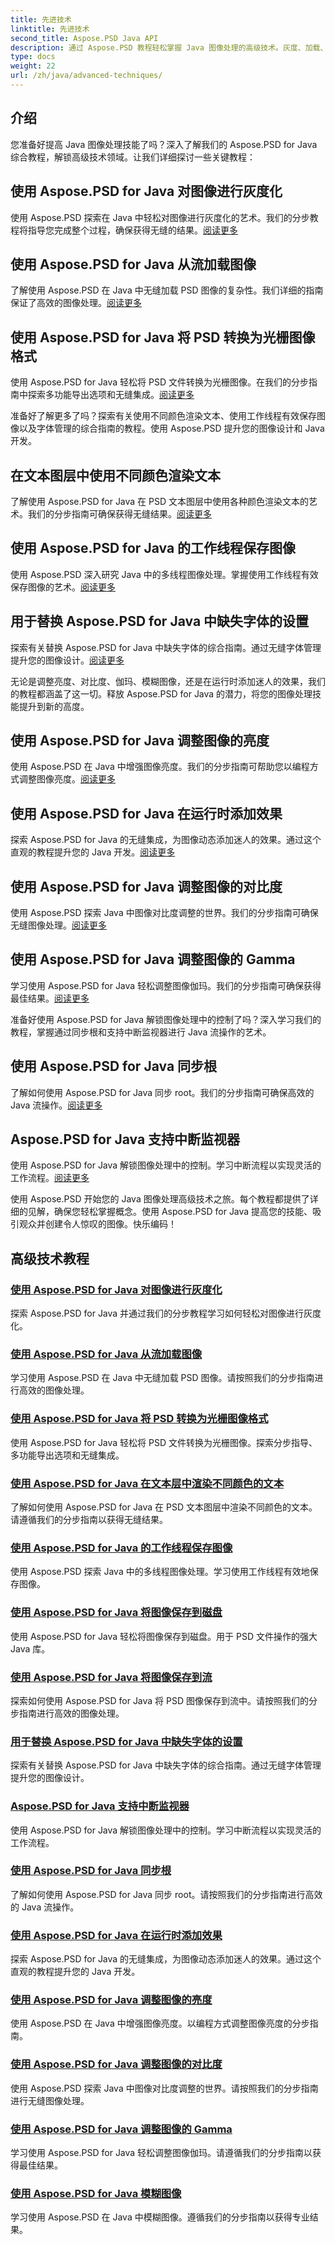 ```yaml
---
title: 先进技术
linktitle: 先进技术
second_title: Aspose.PSD Java API
description: 通过 Aspose.PSD 教程轻松掌握 Java 图像处理的高级技术。灰度、加载、转换、渲染文本、高效保存等等！
type: docs
weight: 22
url: /zh/java/advanced-techniques/
---
```

## 介绍

您准备好提高 Java 图像处理技能了吗？深入了解我们的 Aspose.PSD for Java 综合教程，解锁高级技术领域。让我们详细探讨一些关键教程：

## 使用 Aspose.PSD for Java 对图像进行灰度化
使用 Aspose.PSD 探索在 Java 中轻松对图像进行灰度化的艺术。我们的分步教程将指导您完成整个过程，确保获得无缝的结果。[阅读更多](./grayscale-image/)

## 使用 Aspose.PSD for Java 从流加载图像
了解使用 Aspose.PSD 在 Java 中无缝加载 PSD 图像的复杂性。我们详细的指南保证了高效的图像处理。[阅读更多](./loading-images-from-stream/)

## 使用 Aspose.PSD for Java 将 PSD 转换为光栅图像格式
使用 Aspose.PSD for Java 轻松将 PSD 文件转换为光栅图像。在我们的分步指南中探索多功能导出选项和无缝集成。[阅读更多](./convert-psd-to-raster-formats/)

准备好了解更多了吗？探索有关使用不同颜色渲染文本、使用工作线程有效保存图像以及字体管理的综合指南的教程。使用 Aspose.PSD 提升您的图像设计和 Java 开发。

## 在文本图层中使用不同颜色渲染文本
了解使用 Aspose.PSD for Java 在 PSD 文本图层中使用各种颜色渲染文本的艺术。我们的分步指南可确保获得无缝结果。[阅读更多](./render-text-different-colors/)

## 使用 Aspose.PSD for Java 的工作线程保存图像
使用 Aspose.PSD 深入研究 Java 中的多线程图像处理。掌握使用工作线程有效保存图像的艺术。[阅读更多](./save-images-worker-threads/)

## 用于替换 Aspose.PSD for Java 中缺失字体的设置
探索有关替换 Aspose.PSD for Java 中缺失字体的综合指南。通过无缝字体管理提升您的图像设计。[阅读更多](./settings-replacing-missing-fonts/)

无论是调整亮度、对比度、伽玛、模糊图像，还是在运行时添加迷人的效果，我们的教程都涵盖了这一切。释放 Aspose.PSD for Java 的潜力，将您的图像处理技能提升到新的高度。

## 使用 Aspose.PSD for Java 调整图像的亮度
使用 Aspose.PSD 在 Java 中增强图像亮度。我们的分步指南可帮助您以编程方式调整图像亮度。[阅读更多](./adjust-brightness/)

## 使用 Aspose.PSD for Java 在运行时添加效果
探索 Aspose.PSD for Java 的无缝集成，为图像动态添加迷人的效果。通过这个直观的教程提升您的 Java 开发。[阅读更多](./add-effects-runtime/)

## 使用 Aspose.PSD for Java 调整图像的对比度
使用 Aspose.PSD 探索 Java 中图像对比度调整的世界。我们的分步指南可确保无缝图像处理。[阅读更多](./adjust-contrast/)

## 使用 Aspose.PSD for Java 调整图像的 Gamma
学习使用 Aspose.PSD for Java 轻松调整图像伽玛。我们的分步指南可确保获得最佳结果。[阅读更多](./adjust-gamma/)

准备好使用 Aspose.PSD for Java 解锁图像处理中的控制了吗？深入学习我们的教程，掌握通过同步根和支持中断监视器进行 Java 流操作的艺术。

## 使用 Aspose.PSD for Java 同步根
了解如何使用 Aspose.PSD for Java 同步 root。我们的分步指南可确保高效的 Java 流操作。[阅读更多](./synchronize-root/)

## Aspose.PSD for Java 支持中断监视器
使用 Aspose.PSD for Java 解锁图像处理中的控制。学习中断流程以实现灵活的工作流程。[阅读更多](./support-interrupt-monitor/)

使用 Aspose.PSD 开始您的 Java 图像处理高级技术之旅。每个教程都提供了详细的见解，确保您轻松掌握概念。使用 Aspose.PSD for Java 提高您的技能、吸引观众并创建令人惊叹的图像。快乐编码！
## 高级技术教程
### [使用 Aspose.PSD for Java 对图像进行灰度化](./grayscale-image/)
探索 Aspose.PSD for Java 并通过我们的分步教程学习如何轻松对图像进行灰度化。
### [使用 Aspose.PSD for Java 从流加载图像](./loading-images-from-stream/)
学习使用 Aspose.PSD 在 Java 中无缝加载 PSD 图像。请按照我们的分步指南进行高效的图像处理。
### [使用 Aspose.PSD for Java 将 PSD 转换为光栅图像格式](./convert-psd-to-raster-formats/)
使用 Aspose.PSD for Java 轻松将 PSD 文件转换为光栅图像。探索分步指导、多功能导出选项和无缝集成。
### [使用 Aspose.PSD for Java 在文本层中渲染不同颜色的文本](./render-text-different-colors/)
了解如何使用 Aspose.PSD for Java 在 PSD 文本图层中渲染不同颜色的文本。请遵循我们的分步指南以获得无缝结果。
### [使用 Aspose.PSD for Java 的工作线程保存图像](./save-images-worker-threads/)
使用 Aspose.PSD 探索 Java 中的多线程图像处理。学习使用工作线程有效地保存图像。
### [使用 Aspose.PSD for Java 将图像保存到磁盘](./save-images-to-disk/)
使用 Aspose.PSD for Java 轻松将图像保存到磁盘。用于 PSD 文件操作的强大 Java 库。
### [使用 Aspose.PSD for Java 将图像保存到流](./save-images-to-stream/)
探索如何使用 Aspose.PSD for Java 将 PSD 图像保存到流中。请按照我们的分步指南进行高效的图像处理。
### [用于替换 Aspose.PSD for Java 中缺失字体的设置](./settings-replacing-missing-fonts/)
探索有关替换 Aspose.PSD for Java 中缺失字体的综合指南。通过无缝字体管理提升您的图像设计。
### [Aspose.PSD for Java 支持中断监视器](./support-interrupt-monitor/)
使用 Aspose.PSD for Java 解锁图像处理中的控制。学习中断流程以实现灵活的工作流程。
### [使用 Aspose.PSD for Java 同步根](./synchronize-root/)
了解如何使用 Aspose.PSD for Java 同步 root。请按照我们的分步指南进行高效的 Java 流操作。
### [使用 Aspose.PSD for Java 在运行时添加效果](./add-effects-runtime/)
探索 Aspose.PSD for Java 的无缝集成，为图像动态添加迷人的效果。通过这个直观的教程提升您的 Java 开发。
### [使用 Aspose.PSD for Java 调整图像的亮度](./adjust-brightness/)
使用 Aspose.PSD 在 Java 中增强图像亮度。以编程方式调整图像亮度的分步指南。 
### [使用 Aspose.PSD for Java 调整图像的对比度](./adjust-contrast/)
使用 Aspose.PSD 探索 Java 中图像对比度调整的世界。请按照我们的分步指南进行无缝图像处理。
### [使用 Aspose.PSD for Java 调整图像的 Gamma](./adjust-gamma/)
学习使用 Aspose.PSD for Java 轻松调整图像伽玛。请遵循我们的分步指南以获得最佳结果。
### [使用 Aspose.PSD for Java 模糊图像](./blur-image/)
学习使用 Aspose.PSD 在 Java 中模糊图像。遵循我们的分步指南以获得专业结果。